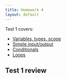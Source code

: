 ```yaml
---
title: Homework 4
layout: default
---
```


Test 1 covers:

- [Variables, types, scope](/lecture/variables-types-scope.html)
- [Simple input/output](/lecture/simple-io.html)
- [Conditionals](/lecture/conditionals.html)
- [Loops](/lecture/loops.html)

## Test 1 review
